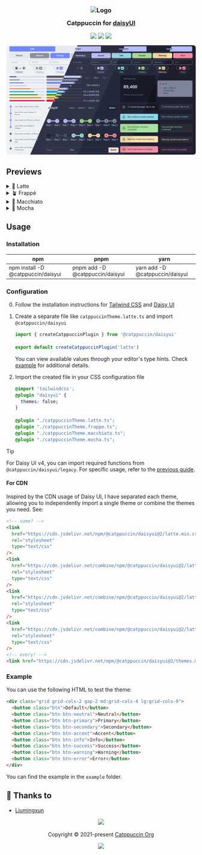 <h3 align="center">
  <img src="https://raw.githubusercontent.com/catppuccin/catppuccin/main/assets/logos/exports/1544x1544_circle.png" width="100" alt="Logo"/><br/>
  <img src="https://raw.githubusercontent.com/catppuccin/catppuccin/main/assets/misc/transparent.png" height="30" width="0px"/>
  Catppuccin for <a href="https://github.com/saadeghi/daisyui">daisyUI</a>
  <img src="https://raw.githubusercontent.com/catppuccin/catppuccin/main/assets/misc/transparent.png" height="30" width="0px"/>
</h3>

<p align="center">
  <a href="https://github.com/catppuccin/daisyui/stargazers"><img src="https://img.shields.io/github/stars/catppuccin/daisyui?colorA=363a4f&colorB=b7bdf8&style=for-the-badge"></a>
  <a href="https://github.com/catppuccin/daisyui/issues"><img src="https://img.shields.io/github/issues/catppuccin/daisyui?colorA=363a4f&colorB=f5a97f&style=for-the-badge"></a>
  <a href="https://github.com/catppuccin/daisyui/contributors"><img src="https://img.shields.io/github/contributors/catppuccin/daisyui?colorA=363a4f&colorB=a6da95&style=for-the-badge"></a>
</p>

<p align="center">
  <img src="https://raw.githubusercontent.com/catppuccin/daisyui/main/assets/previews/preview.webp"/>
</p>

## Previews

<details>
<summary>🌻 Latte</summary>
<img src="https://raw.githubusercontent.com/catppuccin/daisyui/main/assets/previews/latte.webp"/>
</details>
<details>
<summary>🪴 Frappé</summary>
<img src="https://raw.githubusercontent.com/catppuccin/daisyui/main/assets/previews/frappe.webp"/>
</details>
<details>
<summary>🌺 Macchiato</summary>
<img src="https://raw.githubusercontent.com/catppuccin/daisyui/main/assets/previews/macchiato.webp"/>
</details>
<details>
<summary>🌿 Mocha</summary>
<img src="https://raw.githubusercontent.com/catppuccin/daisyui/main/assets/previews/mocha.webp"/>
</details>

## Usage

### Installation

| **npm**                            | **pnpm**                        | **yarn**                        |
| ---------------------------------- | ------------------------------- | ------------------------------- |
| npm install -D @catppuccin/daisyui | pnpm add -D @catppuccin/daisyui | yarn add -D @catppuccin/daisyui |

### Configuration

0. Follow the installation instructions for [Tailwind CSS](https://tailwindcss.com/docs/installation/using-vite) and [Daisy UI](https://daisyui.com/docs/install/)

1. Create a separate file like `catppuccinTheme.latte.ts` and import `@catppuccin/daisyui`

   ```javascript
   import { createCatppuccinPlugin } from '@catppuccin/daisyui'

   export default createCatppuccinPlugin('latte')
   ```

   You can view available values through your editor's type hints. Check [example](https://github.com/catppuccin/daisyui/tree/main/example/src) for additional details.

2. Import the created file in your CSS configuration file

   ```css
   @import 'tailwindcss';
   @plugin "daisyui" {
     themes: false;
   }

   @plugin "./catppuccinTheme.latte.ts";
   @plugin "./catppuccinTheme.frappe.ts";
   @plugin "./catppuccinTheme.macchiato.ts";
   @plugin "./catppuccinTheme.mocha.ts";
   ```

> [!TIP]
> For Daisy UI v4, you can import required functions from `@catppuccin/daisyui/legacy`. For specific usage, refer to the [previous guide](https://github.com/catppuccin/daisyui/blob/c03cb0e6eafc3d20c9d85c38a671a937d93a64c8/README.md).

#### For CDN

Inspired by the CDN usage of Daisy UI, I have separated each theme, allowing you to independently import a single theme or combine the themes you need. See:

```html
<!-- some? -->
<link
  href="https://cdn.jsdelivr.net/npm/@catppuccin/daisyui@2/latte.min.css"
  rel="stylesheet"
  type="text/css"
/>
<link
  href="https://cdn.jsdelivr.net/combine/npm/@catppuccin/daisyui@2/latte.min.css,/npm/@catppuccin/daisyui@2/frappe.min.css"
  rel="stylesheet"
  type="text/css"
/>
<link
  href="https://cdn.jsdelivr.net/combine/npm/@catppuccin/daisyui@2/latte.min.css,/npm/@catppuccin/daisyui@2/macchiato.min.css"
  rel="stylesheet"
  type="text/css"
/>
<link
  href="https://cdn.jsdelivr.net/combine/npm/@catppuccin/daisyui@2/latte.min.css,/npm/@catppuccin/daisyui@2/mocha.min.css"
  rel="stylesheet"
  type="text/css"
/>
<!-- every! -->
<link href="https://cdn.jsdelivr.net/npm/@catppuccin/daisyui@2/themes.min.css" rel="stylesheet" type="text/css" />
```

### Example

You can use the following HTML to test the theme:

```html
<div class="grid grid-cols-2 gap-2 md:grid-cols-4 lg:grid-cols-9">
  <button class="btn">Default</button>
  <button class="btn btn-neutral">Neutral</button>
  <button class="btn btn-primary">Primary</button>
  <button class="btn btn-secondary">Secondary</button>
  <button class="btn btn-accent">Accent</button>
  <button class="btn btn-info">Info</button>
  <button class="btn btn-success">Success</button>
  <button class="btn btn-warning">Warning</button>
  <button class="btn btn-error">Error</button>
</div>
```

You can find the example in the `example` folder.

## 💝 Thanks to

- [Liumingxun](https://github.com/Liumingxun)

<p align="center">
  <img src="https://raw.githubusercontent.com/catppuccin/catppuccin/main/assets/footers/gray0_ctp_on_line.svg?sanitize=true" />
</p>

<p align="center">
  Copyright &copy; 2021-present <a href="https://github.com/catppuccin" target="_blank">Catppuccin Org</a>
</p>

<p align="center">
  <a href="https://github.com/catppuccin/catppuccin/blob/main/LICENSE"><img src="https://img.shields.io/static/v1.svg?style=for-the-badge&label=License&message=MIT&logoColor=d9e0ee&colorA=363a4f&colorB=b7bdf8"/></a>
</p>
